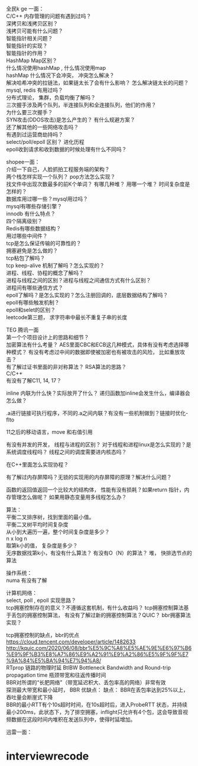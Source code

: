 全民k ge 一面：   
C/C++ 内存管理的问题有遇到过吗？  
深拷贝和浅拷贝区别？  
浅拷贝可能有什么问题？  
智能指针相关问题？  
智能指针的实现？  
智能指针的作用？  
HashMap Map区别？  
什么情况使用hashMap ,  什么情况使用map  
hashMap 什么情况下会冲突， 冲突怎么解决？  
解决哈希冲突的拉链法，如果链太长了会有什么影响？ 怎么解决链太长的问题？  
mysql, redis 有用过吗？  
分布式理论， 集群，负载均衡了解吗？  
三次握手涉及两个队列，半连接队列和全连接队列，他们的作用？  
为什么要三次握手？  
SYN攻击(DDOS攻击)是怎么产生的？ 有什么规避方案？  
还了解其他的一些网络攻击吗？  
有遇到过运营商劫持吗？  
select/poll/epoll 区别？ 进化历程  
epoll收到请求和收到数据的时候处理有什么不同吗？  



shopee一面：  
介绍一下自己，人脸抓拍工程服务端的架构？  
两个栈怎样实现一个队列？ pop方法怎么实现？  
找文件中出现次数最多的前K个单词？ 有哪几种堆？ 用哪一个堆？ 时间复杂度是怎样的？  
数据库用过哪一些？mysql用过吗？  
mysql有哪些存储引擎？  
innodb 有什么特点？  
四个隔离级别？  
Redis有哪些数据结构？  
用过哪些中间件？  
tcp是怎么保证传输的可靠性的？  
拥塞避免是怎么做的？  
tcp粘包了解吗？  
tcp keep-alive 机制了解吗？怎么实现的？  
进程、线程、协程的概念了解吗？  
进程与线程之间的区别？进程与线程之间通信方式有什么区别？  
进程间有哪些通信方式？  
epoll了解吗？是怎么实现的？怎么注册回调的，底层数据结构了解吗？  
epoll有哪些触发机制？  
epoll和selet的区别？  
leetcode第三题， 求字符串中最长不重复子串的长度

TEG 腾讯一面  
第一个个项目设计上的思路和细节？  
加密算法有什么考量？ AES里面CBC和ECB这几种模式，具体有没有考虑选择哪种模式？ 有没有考虑过中间的数据即使被加密也有被攻击的风险， 比如重放攻击？  
有了解过证书里面的非对称算法？ RSA算法的思路？  
C/C++  
有没有了解C11, 14, 17？  

inline 内联为什么快？实际放开了什么？ 递归函数加inline会发生什么，编译器会怎么做？  

.a进行链接可执行程序，不同的.a之间内联？有没有一些机制做到？链接时优化-flto  

11之后的移动语言，move 和右值引用  

有没有并发的开发， 线程与进程的区别？ 对于线程和进程linux是怎么实现的？是系统调度线程吗？ 线程之间的调度需要进内核态吗？  

在C++里面怎么实现协程？  

有了解过内存屏障吗？无锁的实现用的内存屏障的原理？解决什么问题？  

函数的返回值返回一个比较大的结构体， 性能有没有损耗？如果return 指针，内存管理怎么做呢？ 如果用静态变量用多线程怎么办？  

算法：  
平衡二叉排序树，找到里面的最小值。  
平衡二叉树平均时间复杂度  
从小到大遍历一遍，整个时间复杂度是多少？  
n x log n  
取第k小的值， 复杂度是多少？  
无序数据找第k小，有没有什么算法？ 有没有O（N）的算法？ 堆， 快排选节点的算法  

操作系统：  
numa 有没有了解  


计算机网络：  
select, poll , epoll 实现思路？  
tcp拥塞控制存在的意义？不遵循这套机制，有什么收益吗？ 
tcp拥塞控制算法基于丢包的拥塞控制算法， 
有没有了解过新的拥塞控制算法？QUIC？  bbr拥塞算法实现？

tcp拥塞控制的缺点，bbr的优点  
https://cloud.tencent.com/developer/article/1482633  
http://kquic.com/2020/06/08/bbr%E5%9C%A8%E5%AE%9E%E6%97%B6%E9%9F%B3%E8%A7%86%E9%A2%91%E9%A2%86%E5%9F%9F%E7%9A%84%E5%BA%94%E7%94%A8/  
RTprop 链路的物理时延
BtlBW 
Bottleneck Bandwidth and Round-trip propagation time  瓶颈带宽和往返传播时间  
BBR对所谓的“长肥网络”（带宽延迟积大、丢包率高的网络）非常有效  
探测最大带宽和最小延时， 
BBR 优缺点：
缺点： BBR在丢包率达到25%以上，吞吐量会断崖式下降  
BBR的最小RTT有个10s超时时间，在10s超时后，进入ProbeRTT 状态，并持续最小200ms，此状态下，为了排空拥塞，inflight只允许有4个包，这会导致音视频数据在这段时间内堆积在发送队列中，使得时延增加。  

迅雷一面：  







# interviewrecode
